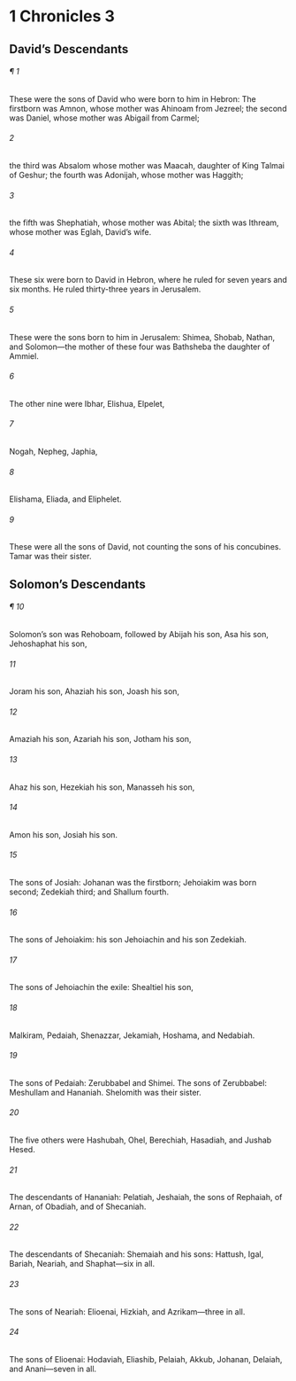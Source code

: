 # 1 Chronicles 3
## David’s Descendants
###### ¶ 1
These were the sons of David who were born to him in Hebron:
The firstborn was Amnon, whose mother was Ahinoam from Jezreel;
the second was Daniel, whose mother was Abigail from Carmel;
###### 2
the third was Absalom whose mother was Maacah, daughter of King Talmai of Geshur;
the fourth was Adonijah, whose mother was Haggith;
###### 3
the fifth was Shephatiah, whose mother was Abital;
the sixth was Ithream, whose mother was Eglah, David’s wife.
###### 4
These six were born to David in Hebron, where he ruled for seven years and six months.
He ruled thirty-three years in Jerusalem.
###### 5
These were the sons born to him in Jerusalem:
Shimea, Shobab, Nathan, and Solomon—the mother of these four was Bathsheba the daughter of Ammiel.
###### 6
The other nine were Ibhar, Elishua, Elpelet,
###### 7
Nogah, Nepheg, Japhia,
###### 8
Elishama, Eliada, and Eliphelet.
###### 9
These were all the sons of David, not counting the sons of his concubines. Tamar was their sister.
## Solomon’s Descendants
###### ¶ 10
Solomon’s son was Rehoboam,
followed by Abijah his son,
Asa his son,
Jehoshaphat his son,
###### 11
Joram his son,
Ahaziah his son,
Joash his son,
###### 12
Amaziah his son,
Azariah his son,
Jotham his son,
###### 13
Ahaz his son,
Hezekiah his son,
Manasseh his son,
###### 14
Amon his son,
Josiah his son.
###### 15
The sons of Josiah: Johanan was the firstborn; Jehoiakim was born second; Zedekiah third; and Shallum fourth.
###### 16
The sons of Jehoiakim: his son Jehoiachin and his son Zedekiah.
###### 17
The sons of Jehoiachin the exile: Shealtiel his son,
###### 18
Malkiram, Pedaiah, Shenazzar, Jekamiah, Hoshama, and Nedabiah.
###### 19
The sons of Pedaiah: Zerubbabel and Shimei.
The sons of Zerubbabel: Meshullam and Hananiah. Shelomith was their sister.
###### 20
The five others were Hashubah, Ohel, Berechiah, Hasadiah, and Jushab Hesed.
###### 21
The descendants of Hananiah: Pelatiah, Jeshaiah, the sons of Rephaiah, of Arnan, of Obadiah, and of Shecaniah.
###### 22
The descendants of Shecaniah: Shemaiah and his sons: Hattush, Igal, Bariah, Neariah, and Shaphat—six in all.
###### 23
The sons of Neariah: Elioenai, Hizkiah, and Azrikam—three in all.
###### 24
The sons of Elioenai: Hodaviah, Eliashib, Pelaiah, Akkub, Johanan, Delaiah, and Anani—seven in all.
